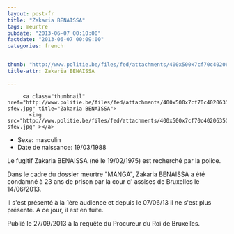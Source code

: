 ```yaml
---
layout: post-fr
title: "Zakaria BENAISSA"
tags: meurtre
pubdate: "2013-06-07 00:10:00"
factdate: "2013-06-07 00:09:00"
categories: french


thumb: "http://www.politie.be/files/fed/attachments/400x500x7cf70c402063505b6f65f21e8ba9ac9c_thumb.jpg.pagespeed.ic.ISbL5-sfev.jpg"
title-attr: Zakaria BENAISSA

---
```


<div class="row">

  <div class="col-xs-12 col-md-4">

         <a class="thumbnail" href="http://www.politie.be/files/fed/attachments/400x500x7cf70c402063505b6f65f21e8ba9ac9c_thumb.jpg.pagespeed.ic.ISbL5-sfev.jpg" title="Zakaria BENAISSA">
           <img src="http://www.politie.be/files/fed/attachments/400x500x7cf70c402063505b6f65f21e8ba9ac9c_thumb.jpg.pagespeed.ic.ISbL5-sfev.jpg" ></a>
  
  </div>
  <div class="col-xs-12 col-md-8">
 
<ul>
<li>Sexe: masculin</li>
<li>Date de naissance: 19/03/1988</li>
</ul> 


<p>Le fugitif Zakaria BENAISSA (né le 19/02/1975)  est recherché par la police.</p>
<p>Dans le cadre du dossier meurtre "MANGA", Zakaria BENAISSA a été condamné à 23 ans de prison par la cour d' assises de Bruxelles le 14/06/2013.</p>
<p>Il s'est présenté à la 1ère audience et depuis le 07/06/13 il ne s'est plus présenté. A ce jour, il est en fuite.</p>
<p>Publié le 27/09/2013 à la requête du Procureur du Roi de Bruxelles.
</p>

  
</div>


</div>


